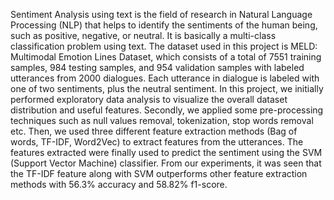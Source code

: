 Sentiment Analysis using text is the field of research in Natural Language Processing (NLP) that helps to identify the sentiments of the human being, such as positive, negative, or neutral. It is basically a multi-class classification problem using text. The dataset used in this project is MELD: Multimodal Emotion Lines Dataset, which consists of a total of 7551 training samples, 984 testing samples, and 954 validation samples with labeled utterances from 2000 dialogues. Each utterance in dialogue is labeled with one of two sentiments, plus the neutral sentiment. In this project, we initially performed exploratory data analysis to visualize the overall dataset distribution and useful features. Secondly, we applied some pre-processing techniques such as null values removal, tokenization, stop words removal etc. Then, we used three different feature extraction methods (Bag of words, TF-IDF, Word2Vec) to extract features from the utterances. The features extracted were finally used to predict the sentiment using the SVM (Support Vector Machine) classifier. From our experiments, it was seen that the TF-IDF feature along with SVM outperforms other feature extraction methods with 56.3% accuracy and 58.82% f1-score. 